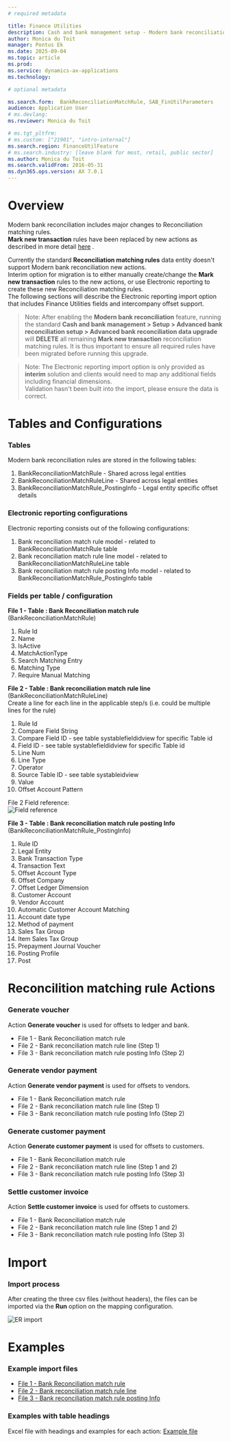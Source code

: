 ```yaml
---
# required metadata

title: Finance Utilities
description: Cash and bank management setup - Modern bank reconciliation rule migration
author: Monica du Toit
manager: Pontus Ek
ms.date: 2025-09-04
ms.topic: article
ms.prod: 
ms.service: dynamics-ax-applications
ms.technology: 

# optional metadata

ms.search.form:  BankReconciliationMatchRule, SAB_FinUtilParameters
audience: Application User
# ms.devlang: 
ms.reviewer: Monica du Toit

# ms.tgt_pltfrm: 
# ms.custom: ["21901", "intro-internal"]
ms.search.region: FinanceUtilFeature
# ms.search.industry: [leave blank for most, retail, public sector]
ms.author: Monica du Toit
ms.search.validFrom: 2016-05-31
ms.dyn365.ops.version: AX 7.0.1
---
```


# Overview

Modern bank reconciliation includes major changes to Reconciliation matching rules. <br>
**Mark new transaction** rules have been replaced by new actions as described in more detail [here](Modern-bank-reconciliation.md) .

Currently the standard **Reconciliation matching rules** data entity doesn't support Modern bank reconciliation new actions. <br>
Interim option for migration is to either manually create/change the **Mark new transaction** rules to the new actions, or use Electronic reporting to create these new Reconciliation matching rules. <br>
The following sections will describe the Electronic reporting import option that includes Finance Utilities fields and intercompany offset support.

> Note: After enabling the **Modern bank reconciliation** feature, running the standard **Cash and bank management > Setup > Advanced bank reconciliation setup > Advanced bank reconciliation data upgrade** will **DELETE** all remaining **Mark new transaction** reconciliation matching rules. It is thus important to ensure all required rules have been migrated before running this upgrade.

> Note: The Electronic reporting import option is only provided as **interim** solution and clients would need to map any additional fields including financial dimensions. <br>
> Validation hasn't been built into the import, please ensure the data is correct. <br>


# Tables and Configurations

### Tables

Modern bank reconciliation rules are stored in the following tables:

1. BankReconciliationMatchRule - Shared across legal entities
1. BankReconciliationMatchRuleLine - Shared across legal entities
1. BankReconciliationMatchRule_PostingInfo - Legal entity specific offset details

### Electronic reporting configurations

Electronic reporting consists out of the following configurations: 

1. Bank reconciliation match rule model - related to BankReconciliationMatchRule table
1. Bank reconciliation match rule line model - related to BankReconciliationMatchRuleLine table
1. Bank reconciliation match rule posting Info model - related to BankReconciliationMatchRule_PostingInfo table

### Fields per table / configuration

**File 1 - Table : Bank Reconciliation  match rule** (BankReconciliationMatchRule)
1.	Rule Id
1.	Name
1.  IsActive
1.	MatchActionType
1.	Search Matching Entry 
1.	Matching Type
1.	Require Manual Matching

**File 2 - Table : Bank reconciliation match rule line** (BankReconciliationMatchRuleLine) <br>
Create a line for each line in the applicable step/s (i.e. could be multiple lines for the rule)

1.	Rule Id
1.	Compare Field String
1.	Compare Field ID - see table systablefieldidview for specific Table id
1.	Field ID - see table systablefieldidview for specific Table id
1. 	Line Num
1.	Line Type
1. 	Operator
1. 	Source Table ID - see table systableidview
1.	Value
1. 	Offset Account Pattern

File 2 Field reference: <br> 
![Field reference](../../Images/FieldReference.PNG "File 2 Field reference")

**File 3 - Table : Bank reconciliation match rule posting Info** (BankReconciliationMatchRule_PostingInfo)
1.	Rule ID
1.	Legal Entity
1.	Bank Transaction Type
1.	Transaction Text
1.	Offset Account Type
1.	Offset Company
1.	Offset Ledger Dimension
1.	Customer Account
1.	Vendor Account
1.	Automatic Customer Account Matching
1.	Account date type
1.	Method of payment
1.	Sales Tax Group
1.	Item Sales Tax Group
1.	Prepayment Journal Voucher
1.	Posting Profile
1.	Post

# Reconcilition matching rule Actions

### Generate voucher

Action **Generate voucher** is used for offsets to ledger and bank.

- File 1 - Bank Reconciliation match rule
- File 2 - Bank reconciliation match rule line (Step 1)
- File 3 - Bank reconciliation match rule posting Info (Step 2)

### Generate vendor payment

Action **Generate vendor payment** is used for offsets to vendors.

- File 1 - Bank Reconciliation match rule
- File 2 - Bank reconciliation match rule line (Step 1)
- File 3 - Bank reconciliation match rule posting Info (Step 2)

### Generate customer payment

Action **Generate customer payment** is used for offsets to customers.

- File 1 - Bank Reconciliation match rule
- File 2 - Bank reconciliation match rule line (Step 1 and 2)
- File 3 - Bank reconciliation match rule posting Info (Step 3)

### Settle customer invoice

Action **Settle customer invoice** is used for offsets to customers.

- File 1 - Bank Reconciliation match rule
- File 2 - Bank reconciliation match rule line (Step 1 and 2)
- File 3 - Bank reconciliation match rule posting Info (Step 3)


# Import

### Import process

After creating the three csv files (without headers), the files can be imported via the **Run** option on the mapping configuration.

![ER import](../../Images/ER-import.png "Electronic reporting import")

# Examples

### Example import files
- [File 1 - Bank Reconciliation match rule](https://dxcanzproduct.github.io/DXC-Products-for-Microsoft-Business-Applications/FINU/ExampleFiles/bankReconmatchRule.csv)
- [File 2 - Bank reconciliation match rule line](https://dxcanzproduct.github.io/DXC-Products-for-Microsoft-Business-Applications/FINU/ExampleFiles/bankReconmatchRuleLine.csv)
- [File 3 - Bank reconciliation match rule posting Info](https://dxcanzproduct.github.io/DXC-Products-for-Microsoft-Business-Applications/FINU/ExampleFiles/BankReconMatchRulePostingInfo.csv)

### Examples with table headings
Excel file with headings and examples for each action: [Example file](https://dxcanzproduct.github.io/DXC-Products-for-Microsoft-Business-Applications/FINU/ExampleFiles/ERimport-ExamplePerAction.xlsx)

